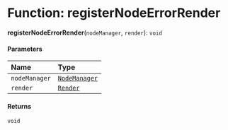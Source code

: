 # Function: registerNodeErrorRender

**registerNodeErrorRender**(`nodeManager`, `render`): `void`

#### Parameters

| Name | Type |
| :------ | :------ |
| `nodeManager` | [`NodeManager`](/auto-docs/form-core/classes/NodeManager.md) |
| `render` | [`Render`](/auto-docs/form-core/types/Render.md) |

#### Returns

`void`
